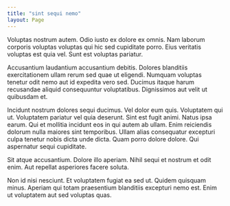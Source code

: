 ```yaml
---
title: "sint sequi nemo"
layout: Page
---
```

Voluptas nostrum autem. Odio iusto ex dolore ex omnis. Nam laborum corporis voluptas voluptas qui hic sed cupiditate porro. Eius veritatis voluptas est quia vel. Sunt est voluptas pariatur.
 Accusantium laudantium accusantium debitis. Dolores blanditiis exercitationem ullam rerum sed quae ut eligendi. Numquam voluptas tenetur odit nemo aut id expedita vero sed. Ducimus itaque harum recusandae aliquid consequuntur voluptatibus. Dignissimos aut velit ut quibusdam et.
 Incidunt nostrum dolores sequi ducimus. Vel dolor eum quis. Voluptatem qui ut. Voluptatem pariatur vel quia deserunt. Sint est fugit animi. Natus ipsa earum.
Qui et mollitia incidunt eos in qui autem ab ullam. Enim reiciendis dolorum nulla maiores sint temporibus. Ullam alias consequatur excepturi culpa tenetur nobis dicta unde dicta. Quam porro dolore dolore. Qui aspernatur sequi cupiditate.
 Sit atque accusantium. Dolore illo aperiam. Nihil sequi et nostrum et odit enim. Aut repellat asperiores facere soluta.
 Non id nisi nesciunt. Et voluptatem fugiat ea sed ut. Quidem quisquam minus. Aperiam qui totam praesentium blanditiis excepturi nemo est. Enim ut voluptatem aut sed voluptas quas.
